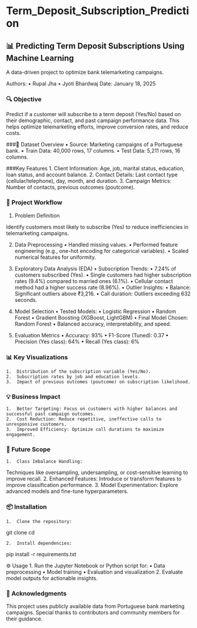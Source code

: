 # Term_Deposit_Subscription_Prediction


## 📊 Predicting Term Deposit Subscriptions Using Machine Learning

A data-driven project to optimize bank telemarketing campaigns.

Authors:
• Rupal Jha • Jyoti Bhardwaj
Date: January 18, 2025

### 🔍 Objective

Predict if a customer will subscribe to a term deposit (Yes/No) based on their demographic, contact, and past campaign performance data. This helps optimize telemarketing efforts, improve conversion rates, and reduce costs.

###📂 Dataset Overview
	•	Source: Marketing campaigns of a Portuguese bank.
	•	Train Data: 40,000 rows, 17 columns.
	•	Test Data: 5,211 rows, 16 columns.

###Key Features
	1.	Client Information:
Age, job, marital status, education, loan status, and account balance.
	2.	Contact Details:
Last contact type (cellular/telephone), day, month, and duration.
	3.	Campaign Metrics:
Number of contacts, previous outcomes (poutcome).

### 🚀 Project Workflow

1. Problem Definition

Identify customers most likely to subscribe (Yes) to reduce inefficiencies in telemarketing campaigns.

2. Data Preprocessing
	•	Handled missing values.
	•	Performed feature engineering (e.g., one-hot encoding for categorical variables).
	•	Scaled numerical features for uniformity.

3. Exploratory Data Analysis (EDA)
	•	Subscription Trends:
	•	7.24% of customers subscribed (Yes).
	•	Single customers had higher subscription rates (9.4%) compared to married ones (6.1%).
	•	Cellular contact method had a higher success rate (8.96%).
	•	Outlier Insights:
	•	Balance: Significant outliers above ₹3,216.
	•	Call duration: Outliers exceeding 632 seconds.

4. Model Selection
	•	Tested Models:
	•	Logistic Regression
	•	Random Forest
	•	Gradient Boosting (XGBoost, LightGBM)
	•	Final Model Chosen: Random Forest
	•	Balanced accuracy, interpretability, and speed.

5. Evaluation Metrics
	•	Accuracy: 93%
	•	F1-Score (Tuned): 0.37
	•	Precision (Yes class): 64%
	•	Recall (Yes class): 6%

### 📊 Key Visualizations
	1.	Distribution of the subscription variable (Yes/No).
	2.	Subscription rates by job and education levels.
	3.	Impact of previous outcomes (poutcome) on subscription likelihood.

### 💡 Business Impact
	1.	Better Targeting: Focus on customers with higher balances and successful past campaign outcomes.
	2.	Cost Reduction: Reduce repetitive, ineffective calls to unresponsive customers.
	3.	Improved Efficiency: Optimize call durations to maximize engagement.

### 🔧 Future Scope
	1.	Class Imbalance Handling:
Techniques like oversampling, undersampling, or cost-sensitive learning to improve recall.
	2.	Enhanced Features:
Introduce or transform features to improve classification performance.
	3.	Model Experimentation:
Explore advanced models and fine-tune hyperparameters.

### 📦 Installation
	1.	Clone the repository:

git clone <repository-url>
cd <repository-folder>


	2.	Install dependencies:

pip install -r requirements.txt

⚙️ Usage
	1.	Run the Jupyter Notebook or Python script for:
	•	Data preprocessing
	•	Model training
	•	Evaluation and visualization
	2.	Evaluate model outputs for actionable insights.

### 👥 Acknowledgments

This project uses publicly available data from Portuguese bank marketing campaigns. Special thanks to contributors and community members for their guidance.
